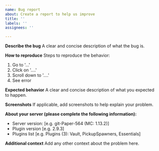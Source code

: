 ```yaml
---
name: Bug report
about: Create a report to help us improve
title: ''
labels: ''
assignees: ''

---
```


**Describe the bug**
A clear and concise description of what the bug is.

**How to reproduce**
Steps to reproduce the behavior:
1. Go to '...'
2. Click on '....'
3. Scroll down to '....'
4. See error

**Expected behavior**
A clear and concise description of what you expected to happen.

**Screenshots**
If applicable, add screenshots to help explain your problem.

**About your server (please complete the following information):**
 - Server version: [e.g. git-Paper-564 (MC: 1.13.2)]
 - Plugin version [e.g. 2.9.3]
 - Plugins list [e.g. Plugins (3): Vault, PickupSpawners, Essentials]

**Additional context**
Add any other context about the problem here.

